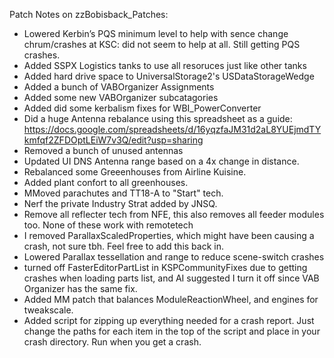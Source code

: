 Patch Notes on zzBobisback_Patches:

* Lowered Kerbin’s PQS minimum level to help with sence change chrum/crashes at KSC: did not seem to help at all. Still getting PQS crashes.
* Added SSPX Logistics tanks to use all resoruces just like other tanks
* Added hard drive space to UniversalStorage2's USDataStorageWedge
* Added a bunch of VABOrganizer Assignments
* Added some new VABOrganizer subcatagories
* Added did some kerbalism fixes for WBI_PowerConverter
* Did a huge Antenna rebalance using this spreadsheet as a guide: https://docs.google.com/spreadsheets/d/16yqzfaJM31d2aL8YUEjmdTYkmfqf2ZFDOptLEiW7v3Q/edit?usp=sharing
* Removed a bunch of unused antennas
* Updated UI DNS Antenna range based on a 4x change in distance.
* Rebalanced some Greeenhouses from Airline Kuisine. 
* Added plant confort to all greenhouses.
* MMoved parachutes and TT18-A to "Start" tech. 
* Nerf the private Industry Strat added by JNSQ.
* Remove all reflecter tech from NFE, this also removes all feeder modules too. None of these work with remotetech
* I removed ParallaxScaledProperties, which might have been causing a crash, not sure tbh. Feel free to add this back in.
* Lowered Parallax tessellation and range to reduce scene-switch crashes
* turned off FasterEditorPartList in KSPCommunityFixes due to getting crashes when loading parts list, and AI suggested I turn it off since VAB Organizer has the same fix.
* Added MM patch that balances ModuleReactionWheel, and engines for tweakscale. 
* Added script for zipping up everything needed for a crash report. Just change the paths for each item in the top of the script and place in your crash directory. Run when you get a crash. 